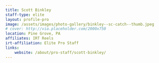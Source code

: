 ```yaml
---
title: Scott Binkley
staff-type: elite
layout: profile-pro
image: /assets/images/photo-gallery/binkley--sc-catch--thumb.jpeg
# cover: http://via.placeholder.com/2000x750
location: Pine Grove, PA
affiliates: IRT Reels
irt-affiliation: Elite Pro Staff
links:
    website: /about/pro-staff/scott-binkley/
---
```

